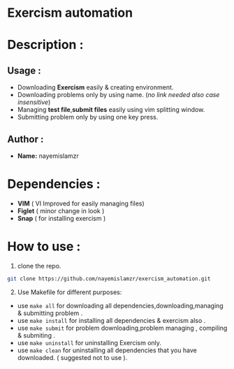 # Exercism automation

# Description :<br/>

## Usage :<br/>

+ Downloading **Exercism** easily & creating environment.
+ Downloading problems only by using name. (*no link needed also case insensitive*)
+ Managing <b>test file</b>,<b>submit files</b> easily using vim splitting window.
+ Submitting problem only by using one key press. <br/>

## Author :<br/>

+ **Name:** nayemislamzr<br/>

# Dependencies :<br/>

+ **VIM** ( VI Improved for easily managing files)
+ **Figlet** ( minor change in look )
+ **Snap** ( for installing exercism )

# How to use : <br/>

1. clone the repo. 

```bash
git clone https://github.com/nayemislamzr/exercism_automation.git
```

2. Use Makefile for different purposes:

+ use `make all` for downloading all dependencies,downloading,managing & submitting problem .
+ use `make install` for installing all dependencies & exercism also . 
+ use `make submit` for problem downloading,problem managing , compiling & submiting .
+ use `make uninstall` for uninstalling Exercism only.
+ use `make clean` for uninstalling all dependencies that you have downloaded. ( suggested not to use ).

